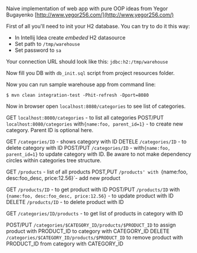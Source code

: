 Naive implementation of web app with pure OOP ideas from Yegor Bugayenko 
[http://www.yegor256.com/](http://www.yegor256.com/)

First of all you'll need to init your H2 database. You can try to do it this way:

- In Intellij Idea create *embeded* H2 datasource
- Set path to `/tmp/warehouse`
- Set password to `sa`

Your connection URL should look like this: `jdbc:h2:/tmp/warehouse`

Now fill you DB with `db_init.sql` script from project resources folder.

Now you can run sample warehouse app from command line:
 
```
$ mvn clean integration-test -Phit-refresh -Dport=8080
```

Now in browser open `localhost:8080/categories` to see list of categories.

GET `localhost:8080/categories` - to list all categories
POST/PUT `localhost:8080/categories` with`{name:foo, parent_id=1}` - to create new category. 
Parent ID is optional here.

GET `/categories/ID` - shows category with ID
DETELE `/categories/ID` - to delete category with ID
POST/PUT `/categories/ID` - with`{name:foo, parent_id=1}` to update category with ID. 
Be aware to not make dependency circles within categories tree structure.

GET `/products` - list of all products
POST,PUT `/products' with `{name:foo, desc:foo_desc, price:12.56}`- add new product
                                        
GET `/products/ID` - to get product with ID
POST/PUT `/products/ID` with `{name:foo, desc:foo_desc, price:12.56}` - to update product with ID 
DELETE `/products/ID` - to delete product with ID
                                        
GET `/categories/ID/products` - to get list of products in category with ID

POST/PUT `/categories/$CATEGORY_ID/products/$PRODUCT_ID` to assign product with PRODUCT_ID to category with CATEGORY_ID
DELETE `/categories/$CATEGORY_ID/products/$PRODUCT_ID` to remove product with PRODUCT_ID from category with CATEGORY_ID